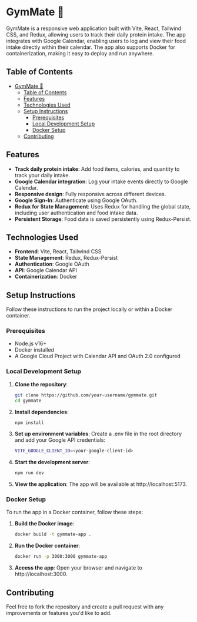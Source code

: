 # GymMate 💪

GymMate is a responsive web application built with Vite, React, Tailwind CSS, and Redux, allowing users to track their daily protein intake. The app integrates with Google Calendar, enabling users to log and view their food intake directly within their calendar. The app also supports Docker for containerization, making it easy to deploy and run anywhere.

## Table of Contents

- [GymMate 💪](#gymmate-)
  - [Table of Contents](#table-of-contents)
  - [Features](#features)
  - [Technologies Used](#technologies-used)
  - [Setup Instructions](#setup-instructions)
    - [Prerequisites](#prerequisites)
    - [Local Development Setup](#local-development-setup)
    - [Docker Setup](#docker-setup)
  - [Contributing](#contributing)

## Features

- **Track daily protein intake**: Add food items, calories, and quantity to track your daily intake.
- **Google Calendar integration**: Log your intake events directly to Google Calendar.
- **Responsive design**: Fully responsive across different devices.
- **Google Sign-In**: Authenticate using Google OAuth.
- **Redux for State Management**: Uses Redux for handling the global state, including user authentication and food intake data.
- **Persistent Storage**: Food data is saved persistently using Redux-Persist.

## Technologies Used

- **Frontend**: Vite, React, Tailwind CSS
- **State Management**: Redux, Redux-Persist
- **Authentication**: Google OAuth
- **API**: Google Calendar API
- **Containerization**: Docker

## Setup Instructions

Follow these instructions to run the project locally or within a Docker container.

### Prerequisites

- Node.js v16+
- Docker installed
- A Google Cloud Project with Calendar API and OAuth 2.0 configured

### Local Development Setup

1. **Clone the repository**:
   ```bash
   git clone https://github.com/your-username/gymmate.git
   cd gymmate
2. **Install dependencies**:
   ```bash
   npm install
3. **Set up environment variables**: Create a .env file in the root directory and add your Google API credentials:
   ```bash
   VITE_GOOGLE_CLIENT_ID=<your-google-client-id>
4. **Start the development server**:
   ```bash
   npm run dev
5. **View the application**: The app will be available at http://localhost:5173.

### Docker Setup
To run the app in a Docker container, follow these steps:

1. **Build the Docker image**:
    ```bash
    docker build -t gymmate-app .
2. **Run the Docker container**:
   ```bash
   docker run -p 3000:3000 gymmate-app
3. **Access the app**: Open your browser and navigate to http://localhost:3000.

## Contributing
Feel free to fork the repository and create a pull request with any improvements or features you'd like to add.